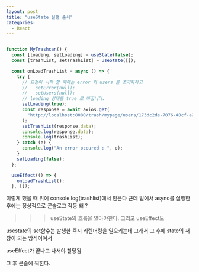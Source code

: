```yaml
---
layout: post
title: "useState 실행 순서"
categories:
  - React
---
```


```jsx

function MyTrashcan() {
  const [loading, setLoading] = useState(false);
  const [trashList, setTrashList] = useState([]);

  const onLoadTrashList = async () => {
    try {
      // 요청이 시작 할 때에는 error 와 users 를 초기화하고
      //   setError(null);
      //   setUsers(null);
      // loading 상태를 true 로 바꿉니다.
      setLoading(true);
      const response = await axios.get(
        "http://localhost:8080/trash/mypage/users/173dc2de-7076-40cf-a211-f3eca7aa9b4d/images"
      );
      setTrashList(response.data);
      console.log(response.data);
      console.log(trashList);
    } catch (e) {
      console.log("An error occured : ", e);
    }
    setLoading(false);
  };

  useEffect(() => {
    onLoadTrashList();
  }, []);
```

이렇게 했을 때 위에 console.log(trashlist)에서 안뜬다 근데 밑에서 async를 실행한 후에는 정상적으로 콘솔로그 작동 왜 ?

> > > useState의 흐름을 알아야한다. 그리고 useEffect도

usestate의 set함수는 발생한 즉시 리렌더링을 일으키는데 그래서 그 후에 state의 저장이 되는 방식이여서

useEffect가 끝나고 나서야 할당됨

그 후 콘솔에 찍힌다.
